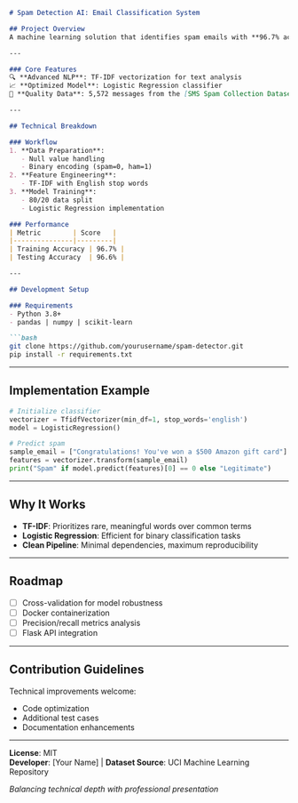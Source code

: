 ```markdown
# Spam Detection AI: Email Classification System

## Project Overview  
A machine learning solution that identifies spam emails with **96.7% accuracy**, combining technical rigor with modern development practices. Built for both effectiveness and resume impact.

---

### Core Features  
🔍 **Advanced NLP**: TF-IDF vectorization for text analysis  
📈 **Optimized Model**: Logistic Regression classifier  
📂 **Quality Data**: 5,572 messages from the [SMS Spam Collection Dataset](https://www.kaggle.com/datasets/uciml/sms-spam-collection-dataset)  

---

## Technical Breakdown  

### Workflow  
1. **Data Preparation**:  
   - Null value handling  
   - Binary encoding (spam=0, ham=1)  
2. **Feature Engineering**:  
   - TF-IDF with English stop words  
3. **Model Training**:  
   - 80/20 data split  
   - Logistic Regression implementation  

### Performance  
| Metric        | Score   |  
|---------------|---------|  
| Training Accuracy | 96.7% |  
| Testing Accuracy  | 96.6% |  

---

## Development Setup  

### Requirements  
- Python 3.8+  
- pandas | numpy | scikit-learn  

```bash  
git clone https://github.com/yourusername/spam-detector.git  
pip install -r requirements.txt  
```

---

## Implementation Example  

```python  
# Initialize classifier  
vectorizer = TfidfVectorizer(min_df=1, stop_words='english')  
model = LogisticRegression()  

# Predict spam  
sample_email = ["Congratulations! You've won a $500 Amazon gift card"]  
features = vectorizer.transform(sample_email)  
print("Spam" if model.predict(features)[0] == 0 else "Legitimate")  
```

---

## Why It Works  
- **TF-IDF**: Prioritizes rare, meaningful words over common terms  
- **Logistic Regression**: Efficient for binary classification tasks  
- **Clean Pipeline**: Minimal dependencies, maximum reproducibility  

---

## Roadmap  
- [ ] Cross-validation for model robustness  
- [ ] Docker containerization  
- [ ] Precision/recall metrics analysis  
- [ ] Flask API integration  

---

## Contribution Guidelines  
Technical improvements welcome:  
- Code optimization  
- Additional test cases  
- Documentation enhancements  

---

**License**: MIT  
**Developer**: [Your Name] | **Dataset Source**: UCI Machine Learning Repository  

*Balancing technical depth with professional presentation*  
